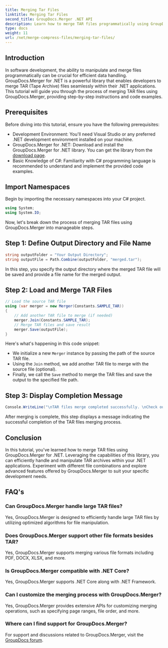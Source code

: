 ```yaml
---
title: Merging Tar Files
linktitle: Merging Tar Files
second_title: GroupDocs.Merger .NET API
description: Learn how to merge TAR files programmatically using GroupDocs.Merger for .NET. Follow our step-by-step guide to handle TAR archives efficiently.
type: docs
weight: 11
url: /net/merge-compress-files/merging-tar-files/
---
```

## Introduction
In software development, the ability to manipulate and merge files programmatically can be crucial for efficient data handling. GroupDocs.Merger for .NET is a powerful library that enables developers to merge TAR (Tape Archive) files seamlessly within their .NET applications. This tutorial will guide you through the process of merging TAR files using GroupDocs.Merger, providing step-by-step instructions and code examples.
## Prerequisites
Before diving into this tutorial, ensure you have the following prerequisites:
- Development Environment: You'll need Visual Studio or any preferred .NET development environment installed on your machine.
- GroupDocs.Merger for .NET: Download and install the GroupDocs.Merger for .NET library. You can get the library from the [download page](https://releases.groupdocs.com/merger/net/).
- Basic Knowledge of C#: Familiarity with C# programming language is recommended to understand and implement the provided code examples.

## Import Namespaces
Begin by importing the necessary namespaces into your C# project.

```csharp
using System;
using System.IO;
```

Now, let's break down the process of merging TAR files using GroupDocs.Merger into manageable steps.
## Step 1: Define Output Directory and File Name
```csharp
string outputFolder = "Your Output Directory";
string outputFile = Path.Combine(outputFolder, "merged.tar");
```
In this step, you specify the output directory where the merged TAR file will be saved and provide a file name for the merged output.
## Step 2: Load and Merge TAR Files
```csharp
// Load the source TAR file
using (var merger = new Merger(Constants.SAMPLE_TAR))
{
    // Add another TAR file to merge (if needed)
    merger.Join(Constants.SAMPLE_TAR);
    // Merge TAR files and save result
    merger.Save(outputFile);
}
```
Here's what's happening in this code snippet:
- We initialize a new `Merger` instance by passing the path of the source TAR file.
- Using the `Join` method, we add another TAR file to merge with the source file (optional).
- Finally, we call the `Save` method to merge the TAR files and save the output to the specified file path.
## Step 3: Display Completion Message
```csharp
Console.WriteLine("\nTAR files merge completed successfully. \nCheck output in {0}", outputFolder);
```
After merging is complete, this step displays a message indicating the successful completion of the TAR files merging process.

## Conclusion
In this tutorial, you've learned how to merge TAR files using GroupDocs.Merger for .NET. Leveraging the capabilities of this library, you can efficiently handle and manipulate TAR archives within your .NET applications. Experiment with different file combinations and explore advanced features offered by GroupDocs.Merger to suit your specific development needs.

## FAQ's
### Can GroupDocs.Merger handle large TAR files?
Yes, GroupDocs.Merger is designed to efficiently handle large TAR files by utilizing optimized algorithms for file manipulation.
### Does GroupDocs.Merger support other file formats besides TAR?
Yes, GroupDocs.Merger supports merging various file formats including PDF, DOCX, XLSX, and more.
### Is GroupDocs.Merger compatible with .NET Core?
Yes, GroupDocs.Merger supports .NET Core along with .NET Framework.
### Can I customize the merging process with GroupDocs.Merger?
Yes, GroupDocs.Merger provides extensive APIs for customizing merging operations, such as specifying page ranges, file order, and more.
### Where can I find support for GroupDocs.Merger?
For support and discussions related to GroupDocs.Merger, visit the [GroupDocs forum](https://forum.groupdocs.com/c/merger/32).
